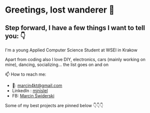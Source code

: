 
# Greetings, lost wanderer 👋
## Step forward, I have a few things I want to tell you: 👇


I'm a young Applied Computer Science Student at WSEI in Krakow


Apart from coding also I love DIY, electronics, cars (mainly working on mine), dancing, socializing... the list goes on and on

📫 How to reach me:
- 📩: marcin4kt@gmail.com
- LinkedIn : [minislel](https://www.linkedin.com/in/minislel/)
- FB: [Marcin Świderski](https://www.facebook.com/minislel)




Some of my best projects are pinned below 👇👇👇



